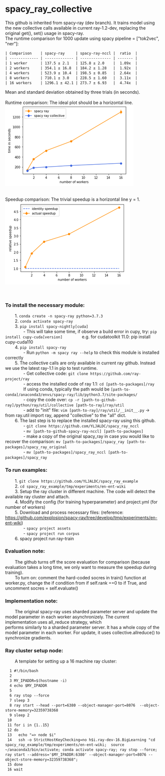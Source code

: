 # spacy_ray_collective
This github is inherited from spacy-ray (dev branch). It trains model using the new collective calls available in current ray-1.2-dev, replacing the original get(), set() usage in spacy-ray. <br />
The runtime comparison for 1000 update using spacy pipeline = ["tok2vec", "ner"]: <br />

    | Comparison    | spacy-ray     | spacy-ray-nccl |  ratio  |  
    | ------------- | ------------- | -------------- | ------- | 
    | 1 worker      | 137.5 ± 2.1   | 125.8 ± 2.0    |  1.09x  |
    | 2 workers     | 354.1 ± 16.8  | 184.2 ± 1.28   |  1.92x  |  
    | 4 workers     | 523.9 ± 10.4  | 198.5 ± 0.85   |  2.64x  |  
    | 8 workers     | 710.1 ± 3.0   | 228.5 ± 1.60   |  3.11x  | 
    | 16 workers    | 1296.1 ± 42.1 | 273.7 ± 6.93   |  4.74x  | 

Mean and standard deviation obtained by three trials (in seconds).  <br />
<br />
Runtime comparison: The ideal plot should be a horizontal line. <br />
![runtime](results/time_comparison.png) <br />
<br />

Speedup comparison: The trivial speedup is a horizontal line y = 1. <br />
![speedup](results/ratio_comparison.png) <br />
    
 <br />
 
 ### To install the necessary module: <br />
 
   &nbsp; &nbsp; &nbsp; &nbsp;   1. ```conda create -n spacy-ray python=3.7.3``` <br />
   &nbsp; &nbsp; &nbsp; &nbsp;   2. ```conda activate spacy-ray``` <br />
   &nbsp; &nbsp; &nbsp; &nbsp;   3. ```pip install spacy-nightly[cuda]``` <br />
   &nbsp; &nbsp; &nbsp; &nbsp;&nbsp; &nbsp; &nbsp; &nbsp;    - This will take some time, if observe a build error in cupy, try: ```pip install cupy-cuda[version]``` 
   &nbsp; &nbsp; &nbsp; &nbsp;&nbsp; &nbsp; &nbsp; &nbsp;      e.g. for cudatoolkit 11.0: pip install cupy-cuda110 <br />
   &nbsp; &nbsp; &nbsp; &nbsp; 4. ```pip install spacy-ray``` <br />
   &nbsp; &nbsp; &nbsp; &nbsp;&nbsp; &nbsp; &nbsp; &nbsp;    - Run     ```python -m spacy ray --help```     to check this module is installed correctly <br />
   &nbsp; &nbsp; &nbsp; &nbsp; 5. The collective calls are only available in current ray github. Instead we use the latest ray-1.1 in pip to test runtime. <br />
   &nbsp; &nbsp; &nbsp; &nbsp;&nbsp; &nbsp; &nbsp; &nbsp;    - Get collective code:     ```git clone https://github.com/ray-project/ray``` <br />
   &nbsp; &nbsp; &nbsp; &nbsp;&nbsp; &nbsp; &nbsp; &nbsp;    - access the installed code of ray 1.1:    ```cd [path-to-packages]/ray``` <br />
   &nbsp; &nbsp; &nbsp; &nbsp;&nbsp; &nbsp; &nbsp; &nbsp;     If using conda, typically the path would be ```[path-to-conda]/anaconda3/envs/spacy-ray/lib/python3.7/site-packages/``` <br />
   &nbsp; &nbsp; &nbsp; &nbsp;&nbsp; &nbsp; &nbsp; &nbsp;    - copy the code over: ```cp -r [path-to-github-ray]/python/ray/util/collective [path-to-ray]/ray/util``` <br />
   &nbsp; &nbsp; &nbsp; &nbsp;&nbsp; &nbsp; &nbsp; &nbsp;    - add to "init" file: ```vim [path-to-ray]/ray/util/__init__.py``` -> from ray.util import ray, append "collective" to the "all" dict. <br />
    &nbsp; &nbsp; &nbsp; &nbsp; 6. The last step is to replace the installed spacy-ray using this github. <br />
    &nbsp; &nbsp; &nbsp; &nbsp;&nbsp; &nbsp; &nbsp; &nbsp;   - ```git clone https://github.com/YLJALDC/spacy_ray_nccl``` <br />
    &nbsp; &nbsp; &nbsp; &nbsp;&nbsp; &nbsp; &nbsp; &nbsp;   - ```mv [path-to-github-spacy-ray-nccl] [path-to-packages]``` <br />
    &nbsp; &nbsp; &nbsp; &nbsp;&nbsp; &nbsp; &nbsp; &nbsp;   - make a copy of the original spacy_ray in case you would like to recover the comparison:  ```mv [path-to-packages]/spacy_ray [path-to-packages]/spacy_ray_original``` <br />
    &nbsp; &nbsp; &nbsp; &nbsp;&nbsp; &nbsp; &nbsp; &nbsp;   - ```mv [path-to-packages]/spacy_ray_nccl [path-to-packages]/spacy_ray``` <br />

### To run examples: <br />

   &nbsp; &nbsp; &nbsp; &nbsp; 1. ```git clone https://github.com/YLJALDC/spacy_ray_example``` <br />
    &nbsp; &nbsp; &nbsp; &nbsp; 2. ```cd spacy_ray_example/tmp/experiments/en-ent-wiki``` <br />
    &nbsp; &nbsp; &nbsp; &nbsp; 3. Setup the ray cluster in different machine. The code will detect the available ray cluster and attach. <br />
    &nbsp; &nbsp; &nbsp; &nbsp; 4. Modify the config (for training hyperparameter) and project.yml (for number of workers) <br />
    &nbsp; &nbsp; &nbsp; &nbsp; 5. Download and process necessary files: (reference: https://github.com/explosion/spacy-ray/tree/develop/tmp/experiments/en-ent-wiki) <br />
    &nbsp; &nbsp; &nbsp; &nbsp;&nbsp; &nbsp; &nbsp; &nbsp;    - ```spacy project assets``` <br />
    &nbsp; &nbsp; &nbsp; &nbsp;&nbsp; &nbsp; &nbsp; &nbsp;    - ```spacy project run corpus``` <br />
    &nbsp; &nbsp; &nbsp; &nbsp; 6. spacy project run ray-train <br />

### Evaluation note: <br />

   &nbsp; &nbsp; &nbsp; &nbsp; The github turns off the score evaluation for comparison (because evaluation takes a long time, we only want to measure the speedup during training). <br />
    &nbsp; &nbsp; &nbsp; &nbsp; To turn on: comment the hard-coded socres in train() function at worker.py, change the if condition from if self.rank ==0 to if True, and uncomment socres = self.evaluate() <br />

### Implementation note: <br />

   &nbsp; &nbsp; &nbsp; &nbsp; The original spacy-ray uses sharded parameter server and update the model parameter in each worker asynchronizely. The current implementation uses all_reduce strategy, which <br />
performs similarly to a sharded parameter server. It has a whole copy of the model parameter in each worker. For update, it uses collective.allreduce() to synchronize gradients. <br />

### Ray cluster setup node:  <br />

   &nbsp; &nbsp; &nbsp; &nbsp; A template for setting up a 16 machine ray cluster: <br />
```
  1 #!/bin/bash 
  2 
  3 MY_IPADDR=$(hostname -i) 
  4 echo $MY_IPADDR 
  5 
  6 ray stop --force 
  7 sleep 3 
  8 ray start --head --port=6380 --object-manager-port=8076  --object-store-memory=32359738368 
  9 sleep 2 
 10 
 11 for i in {1..15} 
 12 do 
 13   echo "=> node $i" 
 14   ssh -o StrictHostKeyChecking=no h$i.ray-dev-16.BigLearning "cd spacy_ray_example/tmp/experiments/en-ent-wiki;  source ~/anaconda3/bin/activate; conda activate spacy-ray; ray stop --force; ray start --address='$MY_IPADDR:6380' --object-manager-port=8076 --object-store-memory=32359738368"; 
 15 done 
 16 wait 
```
    
